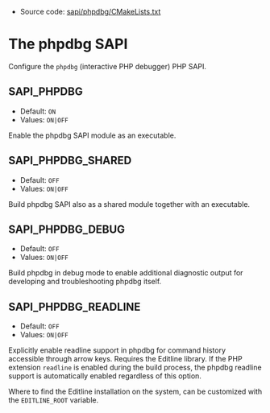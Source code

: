 <!-- This is auto-generated file. -->
* Source code: [sapi/phpdbg/CMakeLists.txt](https://github.com/petk/php-build-system/blob/master/cmake/sapi/phpdbg/CMakeLists.txt)

# The phpdbg SAPI

Configure the `phpdbg` (interactive PHP debugger) PHP SAPI.

## SAPI_PHPDBG

* Default: `ON`
* Values: `ON|OFF`

Enable the phpdbg SAPI module as an executable.

## SAPI_PHPDBG_SHARED

* Default: `OFF`
* Values: `ON|OFF`

Build phpdbg SAPI also as a shared module together with an executable.

## SAPI_PHPDBG_DEBUG

* Default: `OFF`
* Values: `ON|OFF`

Build phpdbg in debug mode to enable additional diagnostic output for developing
and troubleshooting phpdbg itself.

## SAPI_PHPDBG_READLINE

* Default: `OFF`
* Values: `ON|OFF`

Explicitly enable readline support in phpdbg for command history accessible
through arrow keys. Requires the Editline library. If the PHP extension
`readline` is enabled during the build process, the phpdbg readline support is
automatically enabled regardless of this option.

Where to find the Editline installation on the system, can be customized with
the `EDITLINE_ROOT` variable.
